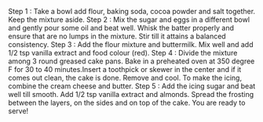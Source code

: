 Step 1 : Take a bowl add flour, baking soda, cocoa powder and salt together. Keep the mixture aside.
Step 2 : Mix the sugar and eggs in a different bowl and gently pour some oil and beat well. Whisk the batter properly and ensure that are no lumps in the mixture. Stir till it attains a balanced consistency. 
Step 3 : Add the flour mixture and buttermilk. Mix well and add 1/2 tsp vanilla extract and food colour (red).
Step 4 : Divide the mixture among 3 round greased cake pans. Bake in a preheated oven at 350 degree F for 30 to 40 minutes.Insert a toothpick or skewer in the center and if it comes out clean, the cake is done. Remove and cool. To make the icing, combine the cream cheese and butter.
Step 5 : Add the icing sugar and beat well till smooth. Add 1/2 tsp vanilla extract and almonds. Spread the frosting between the layers, on the sides and on top of the cake. You are ready to serve! 